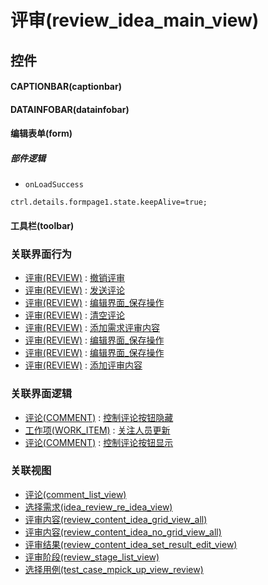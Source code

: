 # 评审(review_idea_main_view)  <!-- {docsify-ignore-all} -->



## 控件
#### CAPTIONBAR(captionbar)
#### DATAINFOBAR(datainfobar)
#### 编辑表单(form)

##### 部件逻辑
* `onLoadSuccess`
```
ctrl.details.formpage1.state.keepAlive=true;
```
#### 工具栏(toolbar)


### 关联界面行为
  * [评审(REVIEW)](module/TestMgmt/review) : [撤销评审](module/TestMgmt/review#界面行为)
  * [评审(REVIEW)](module/TestMgmt/review) : [发送评论](module/TestMgmt/review#界面行为)
  * [评审(REVIEW)](module/TestMgmt/review) : [编辑界面_保存操作](module/TestMgmt/review#界面行为)
  * [评审(REVIEW)](module/TestMgmt/review) : [清空评论](module/TestMgmt/review#界面行为)
  * [评审(REVIEW)](module/TestMgmt/review) : [添加需求评审内容](module/TestMgmt/review#界面行为)
  * [评审(REVIEW)](module/TestMgmt/review) : [编辑界面_保存操作](module/TestMgmt/review#界面行为)
  * [评审(REVIEW)](module/TestMgmt/review) : [编辑界面_保存操作](module/TestMgmt/review#界面行为)
  * [评审(REVIEW)](module/TestMgmt/review) : [添加评审内容](module/TestMgmt/review#界面行为)

### 关联界面逻辑
  * [评论(COMMENT)](module/Base/comment) : [控制评论按钮隐藏](module/Base/comment/uilogic/comment_icon_hidden)
  * [工作项(WORK_ITEM)](module/ProjMgmt/work_item) : [关注人员更新](module/ProjMgmt/work_item/uilogic/attention_personnel_update)
  * [评论(COMMENT)](module/Base/comment) : [控制评论按钮显示](module/Base/comment/uilogic/comment_icon_show)

### 关联视图
  * [评论(comment_list_view)](app/view/comment_list_view)
  * [选择需求(idea_review_re_idea_view)](app/view/idea_review_re_idea_view)
  * [评审内容(review_content_idea_grid_view_all)](app/view/review_content_idea_grid_view_all)
  * [评审内容(review_content_idea_no_grid_view_all)](app/view/review_content_idea_no_grid_view_all)
  * [评审结果(review_content_idea_set_result_edit_view)](app/view/review_content_idea_set_result_edit_view)
  * [评审阶段(review_stage_list_view)](app/view/review_stage_list_view)
  * [选择用例(test_case_mpick_up_view_review)](app/view/test_case_mpick_up_view_review)

<script>
 const { createApp } = Vue
  createApp({
    data() {
      return {

      }
    }
  }).use(ElementPlus).mount('#app')
</script>